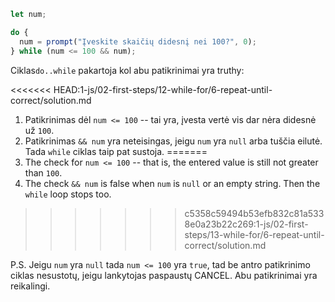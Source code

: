 
```js run demo
let num;

do {
  num = prompt("Įveskite skaičių didesnį nei 100?", 0);
} while (num <= 100 && num);
```

Ciklas`do..while` pakartoja kol abu patikrinimai yra truthy:

<<<<<<< HEAD:1-js/02-first-steps/12-while-for/6-repeat-until-correct/solution.md
1. Patikrinimas dėl `num <= 100` -- tai yra, įvesta vertė vis dar nėra didesnė už `100`.
2. Patikrinimas `&& num` yra neteisingas, jeigu `num` yra `null` arba tuščia eilutė. Tada `while` ciklas taip pat sustoja.
=======
1. The check for `num <= 100` -- that is, the entered value is still not greater than `100`.
2. The check `&& num` is false when `num` is `null` or an empty string. Then the `while` loop stops too.
>>>>>>> c5358c59494b53efb832c81a5338e0a23b22c269:1-js/02-first-steps/13-while-for/6-repeat-until-correct/solution.md

P.S. Jeigu `num` yra `null` tada `num <= 100` yra `true`, tad be antro patikrinimo ciklas nesustotų, jeigu lankytojas paspaustų CANCEL. Abu patikrinimai yra reikalingi.
